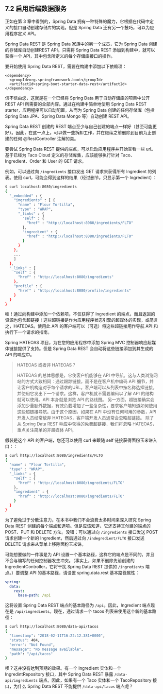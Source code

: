 ## 7.2 启用后端数据服务

正如在第 3 章中看到的，Spring Data 拥有一种特殊的魔力，它根据在代码中定义的接口自动创建存储库的实现。但是 Spring Data 还有另一个技巧，可以为应用程序定义 API。

Spring Data REST 是 Spring Data 家族中的另一个成员，它为 Spring Data 创建的存储库自动创建REST API。只需将 Spring Data REST 添加到构建中，就可以获得一个 API，其中包含所定义的每个存储库接口的操作。

要开始使用 Spring Data REST，需要在构建中添加以下依赖项：

```markup
<dependency>
  <groupId>org.springframework.boot</groupId>
  <artifactId>spring-boot-starter-data-rest</artifactId>
</dependency>
```

信不信由您，这就是在一个已经将 Spring Data 用于自动存储库的项目中公开 REST API 所需要的全部内容。通过在构建中简单地使用 Spring Data REST starter，应用程序可以自动配置，从而为 Spring Data 创建的任何存储库（包括 Spring Data JPA、Spring Data Mongo 等）自动创建 REST API。

Spring Data REST 创建的 REST 端点至少与自己创建的端点一样好（甚至可能更好）。因此，在这一点上，可以做一些拆卸工作，并在继续之前删除到目前为止创建的任何 @RestController 注解的类。

要尝试 Spring Data REST 提供的端点，可以启动应用程序并开始查看一些 url。基于已经为 Taco Cloud 定义的存储库集，应该能够执行针对 Taco、Ingredient、Order 和 User 的 GET 请求。

例如，可以通过向 `/ingredients` 接口发出 GET 请求来获得所有 Ingredient 的列表。使用 curl，可能会得到这样的结果（经过删节，只显示第一个 Ingredient）：

```bash
$ curl localhost:8080/ingredients
{
  "_embedded" : {
    "ingredients" : [ {
      "name" : "Flour Tortilla",
      "type" : "WRAP",
      "_links" : {
        "self" : {
          "href" : "http://localhost:8080/ingredients/FLTO"
        },
        "ingredient" : {
          "href" : "http://localhost:8080/ingredients/FLTO"
        }
      }
    },
    ...
    ]
  },
  "_links" : {
    "self" : {
      "href" : "http://localhost:8080/ingredients"
    },
    "profile" : {
      "href" : "http://localhost:8080/profile/ingredients"
    }
  }
}
```

哇！通过向构建中添加一个依赖项，不仅获得了 Ingredient 的端点，而且返回的资源也包含超链接！这些超链接是作为应用程序状态引擎的超媒体的实现，或简言之，HATEOAS。使用此 API 的客户端可以（可选）将这些超链接用作导航 API 和执行下一个请求的指南。

Spring HATEOAS 项目，为在您的应用程序中添加 Spring MVC 控制器响应超媒体链接提供了支持。但是 Spring Data REST 会自动将这些链接添加到其生成的 API 的响应中。

>HATEOAS 或者非 HATEOAS？
>
>HATEOAS 的总体思想是，它使客户机能够在 API 中导航，这与人类浏览网站的方式大致相同：通过跟踪链接。而不是在客户机中编码 API 细节，并让客户机构造对于每个请求的URL。客户端可以从列表中按名称选择链接，并使用它发出下一个请求。这样，客户机就不需要编码以了解 API 的结构就可以使用。API 本身就是浏览 API 的路线图。
>另一方面，超链接确实会添加少量额外数据，有效负载增加了一些复杂性，要求客户端知道如何使用这些超链接导航。由于这个原因，如果在 API 中没有任何可用的参数，API 开发人员经常放弃 HATEOAS，客户端开发人员通常会忽略超链接。
>除了从 Spring Data REST 响应中获得的免费超链接，我们将忽略 HATEOAS，重点关注简单的非超媒体 API。

假装是这个 API 的客户端，您还可以使用 curl 来跟随 self 链接获得面粉玉米饼入口：：

```bash
$ curl http://localhost:8080/ingredients/FLTO
{
  "name" : "Flour Tortilla",
  "type" : "WRAP",
  "_links" : {
    "self" : {
      "href" : "http://localhost:8080/ingredients/FLTO"
    },
    "ingredient" : {
      "href" : "http://localhost:8080/ingredients/FLTO"
    }
  }
}
```

为了避免过于分散注意力，在本书中我们不会浪费太多时间来深入研究 Spring Data REST 创建的每个端点和选项。但是应该知道，它还支持其创建的端点的 POST、PUT 和 DELETE 方法。没错：可以通过向 `/ingredients` 接口发送 POST 请求创建一个新的 Ingredient，然后通过向 `/indegredient/FLTO` 接口发送 DELETE 请求来从菜单上移除面粉玉米饼。

可能想要做的一件事是为 API 设置一个基本路径，这样它的端点是不同的，并且不会与编写的任何控制器发生冲突。（事实上，如果不删除先前创建的 IngredientController，它将干扰 Spring Data REST 提供的 `/ingredients` 端点。）要调整 API 的基本路径，请设置 spring.data.rest 基本路径属性：

```yaml
spring:
  data:
    rest:
      base-path: /api
```

这将设置 Spring Data REST 端点的基本路径为 `/api`。因此，Ingredient 端点现在是 `/api/ingredients`。现在，通过请求一个 tacos 列表来使用这个新的基本路径：

```bash
$ curl http://localhost:8080/data-api/tacos
{
  "timestamp": "2018-02-11T16:22:12.381+0000",
  "status": 404,
  "error": "Not Found",
  "message": "No message available",
  "path": "/api/tacos"
}
```

噢？这并没有达到预期的效果。有一个 Ingredient 实体和一个 IngredintRepository 接口，其中 Spring Data REST 暴露 `/data-api/ingredients` 端点。因此，如果有一个 Taco 实体和一个 TacoRepository 接口，为什么 Spring Data REST 不能提供 `/data-api/tacos` 端点呢？


